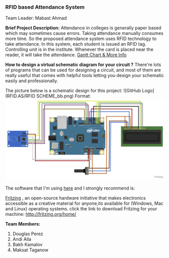 ### RFID based Attendance System

Team Leader: Mabast Ahmad 


**Brief Project Description:**
Attendance in colleges is generally paper based which may sometimes cause errors. 
Taking attendance manually consumes more time. So the proposed attendance system uses RFID technology to take attendance. 
In this system, each student is issued an RFID tag.
Controlling unit is in the institute. Whenever the card is placed near the reader, it will take the attendance. 
[Gantt Chart & More Info](https://drive.google.com/drive/folders/0B20Hf5-CgbtrcGlmRGsyZ2RJZ1E)


**How to design a virtual schematic diagram for your circuit ?**
There're lots of programs that can be used for designing a circuit, and most of them are really useful that comes with helpful tools letting you design your schematic easily and professionally. 

The picture below is a schematic design for this project:
![GitHub Logo](RFID.AS/RFID SCHEME_bb.png) Format: ![Alt Text](https://github.com/Mabast1/RFID.AS/blob/master/RFID%20SCHEME_bb.png)

The software that I'm using [here](https://github.com/Mabast1/RFID.AS/blob/master/RFID%20SCHEME_bb.pdf) and I strongly recommend is:

[Fritzing](http://fritzing.org/home/) , an open-source hardware initiative that makes electronics accessible as a creative material for anyone,its available for (Windows, Mac and Linux) operating systems.
click the link to download Fritzing for your machine: http://fritzing.org/home/


**Team Members:**
1. Douglas Perez
2. Andi Alla
3. Bakh Kamalov
4. Maksat Taganow

